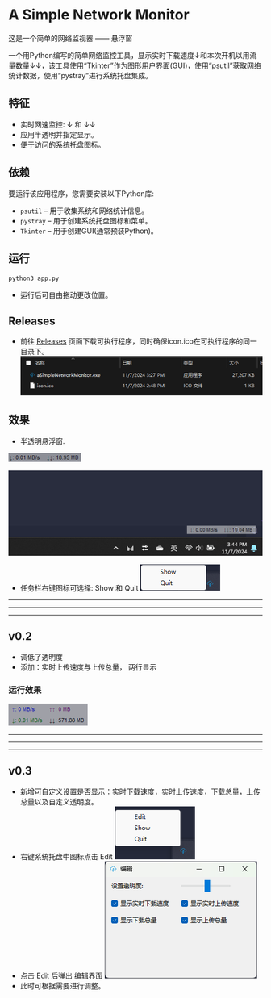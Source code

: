 # A Simple Network Monitor

这是一个简单的网络监视器 —— 悬浮窗


一个用Python编写的简单网络监控工具，显示实时下载速度↓和本次开机以用流量数量↓↓，该工具使用“Tkinter”作为图形用户界面(GUI)，使用“psutil”获取网络统计数据，使用“pystray”进行系统托盘集成。

## 特征

- 实时网速监控: ↓ 和 ↓↓
- 应用半透明并指定显示。
- 便于访问的系统托盘图标。

## 依赖

要运行该应用程序，您需要安装以下Python库:

- `psutil` – 用于收集系统和网络统计信息。
- `pystray` – 用于创建系统托盘图标和菜单。
- `Tkinter` – 用于创建GUI(通常预装Python)。

## 运行

```bash
python3 app.py
```
 - 运行后可自由拖动更改位置。

## Releases
 - 前往 [Releases](https://github.com/czheisenberg/A-SimpleNetworkMonitor/releases/tag/0.1)  页面下载可执行程序，同时确保icon.ico在可执行程序的同一目录下。
![](./images/3.png)

## 效果
 - 半透明悬浮窗.

![](./images/1.png)

![](./images/2.png)

 - 任务栏右键图标可选择: Show 和 Quit
![](./images/show-quit.png)

---
---
---

## v0.2
 - 调低了透明度
 - 添加：实时上传速度与上传总量， 两行显示
### 运行效果
![](./images/v0.2.png)

---
---
---

## v0.3
 - 新增可自定义设置是否显示：实时下载速度，实时上传速度，下载总量，上传总量以及自定义透明度。
 - 右键系统托盘中图标点击 Edit
![](./images/v0.3-Edit.png)
 - 点击 Edit 后弹出 编辑界面
![](./images/v0.3-Edit-main.png)
 - 此时可根据需要进行调整。
